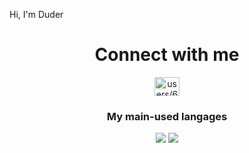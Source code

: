 Hi, I'm Duder
<h1 align="center">Connect with me</h1>
<p align="center">
<a href="https://discord.gg/users/634716508777611274" target="blank"><img align="center" src="https://raw.githubusercontent.com/rahuldkjain/github-profile-readme-generator/master/src/images/icons/Social/discord.svg" alt="users/634716508777611274" height="30" width="40" /></a>
</p>
<h3 align="center">My main-used langages</h3>
<p align="center"><a href="https://www.lua.org/"><img src="https://img.shields.io/badge/Lua-01A2FF?style=for-the-bage&logo=lua"/></a>
 <a href="https://www.python.org/"><img src="https://img.shields.io/badge/Python-FFD640?style=for-the-bage&logo=python"/></a></p>

 
